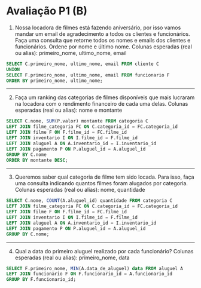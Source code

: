 # Avaliação P1 (B)

1. Nossa locadora de filmes está fazendo aniversário, por isso vamos mandar um email de agradecimento a todos os clientes e funcionários. Faça uma consulta que retorne todos os nomes e emails dos clientes e funcionários.
Ordene por nome e último nome.
Colunas esperadas (real ou alias): primeiro_nome, ultimo_nome, email

```sql
SELECT C.primeiro_nome, ultimo_nome, email FROM cliente C
UNION
SELECT F.primeiro_nome, ultimo_nome, email FROM funcionario F
ORDER BY primeiro_nome, ultimo_nome;
```
---
2. Faça um ranking das categorias de filmes disponíveis que mais lucraram na locadora com o rendimento financeiro de cada uma delas.
Colunas esperadas (real ou alias): nome e montante

```sql
SELECT C.nome, SUM(P.valor) montante FROM categoria C
LEFT JOIN filme_categoria FC ON C.categoria_id = FC.categoria_id
LEFT JOIN filme F ON F.filme_id = FC.filme_id
LEFT JOIN inventario I ON I.filme_id = F.filme_id
LEFT JOIN aluguel A ON A.inventario_id = I.inventario_id
LEFT JOIN pagamento P ON P.aluguel_id = A.aluguel_id
GROUP BY C.nome
ORDER BY montante DESC;
```
---
3. Queremos saber qual categoria de filme tem sido locada. Para isso, faça uma consulta indicando quantos filmes foram alugados por categoria.
Colunas esperadas (real ou alias): nome, quantidade

```sql
SELECT C.nome, COUNT(A.aluguel_id) quantidade FROM categoria C
LEFT JOIN filme_categoria FC ON C.categoria_id = FC.categoria_id
LEFT JOIN filme F ON F.filme_id = FC.filme_id
LEFT JOIN inventario I ON I.filme_id = F.filme_id
LEFT JOIN aluguel A ON A.inventario_id = I.inventario_id
LEFT JOIN pagamento P ON P.aluguel_id = A.aluguel_id
GROUP BY C.nome;
```
---
4. Qual a data do primeiro aluguel realizado por cada funcionário?
Colunas esperadas (real ou alias): primeiro_nome, data

```sql
SELECT F.primeiro_nome, MIN(A.data_de_aluguel) data FROM aluguel A
LEFT JOIN funcionario F ON F.funcionario_id = A.funcionario_id
GROUP BY F.funcionario_id;
```
<!--stackedit_data:
eyJoaXN0b3J5IjpbLTgyMTI2NDQ3NywtMTY5NTMyODg0N119
-->